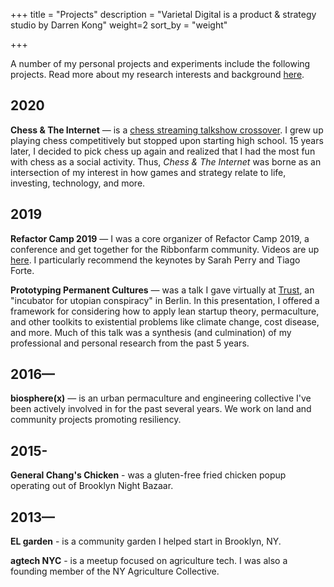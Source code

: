+++
title = "Projects"
description = "Varietal Digital is a product & strategy studio by Darren Kong"
weight=2
sort_by = "weight"

+++

A number of my personal projects and experiments include the following projects. Read more about my research interests and background [here](@/about/_index.md). 

## 2020
**Chess & The Internet** — is a [chess streaming talkshow crossover](https://www.youtube.com/watch?v=OykSjfKvzOo). I grew up playing chess competitively but stopped upon starting high school. 15 years later, I decided to pick chess up again and realized that I had the most fun with chess as a social activity. Thus, _Chess & The Internet_ was borne as an intersection of my interest in how games and strategy relate to life, investing, technology, and more.

## 2019
**Refactor Camp 2019** — I was a core organizer of Refactor Camp 2019, a conference and get together for the Ribbonfarm community. Videos are up [here](https://www.youtube.com/channel/UCJuBuwyTnr7XrMQia2Rw_bw).  I particularly recommend the keynotes by Sarah Perry and Tiago Forte.

**Prototyping Permanent Cultures** — was a talk I gave virtually at [Trust](https://trust.support/), an "incubator for utopian conspiracy" in Berlin. In this presentation, I offered a framework for considering how to apply lean startup theory, permaculture, and other toolkits to existential problems like climate change, cost disease, and more. Much of this talk was a synthesis (and culmination) of my professional and personal research from the past 5 years. 

## 2016—
**biosphere(x)** — is an urban permaculture and engineering collective I've been actively involved in for the past several years. We work on land and community projects promoting resiliency. 

## 2015-
**General Chang's Chicken** - was a gluten-free fried chicken popup operating out of Brooklyn Night Bazaar. 

## 2013—
**EL garden** - is a community garden I helped start in Brooklyn, NY. 

**agtech NYC** - is a meetup focused on agriculture tech. I was also a founding member of the NY Agriculture Collective.